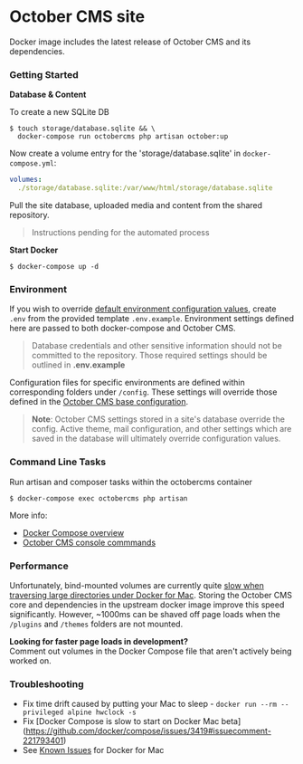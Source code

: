 # October CMS site

Docker image includes the latest release of October CMS and its dependencies.

### Getting Started


__Database & Content__


  To create a new SQLite DB

  ```shell
  $ touch storage/database.sqlite && \
    docker-compose run octobercms php artisan october:up
  ```

  Now create a volume entry for the 'storage/database.sqlite' in `docker-compose.yml`:

  ```yaml
  volumes:
    ./storage/database.sqlite:/var/www/html/storage/database.sqlite
  ```


  Pull the site database, uploaded media and content from the shared repository.

  > Instructions pending for the automated process

__Start Docker__

  ```shell
  $ docker-compose up -d
  ```  

### Environment

 If you wish to override [default environment configuration values](https://github.com/aspendigital/docker-octobercms-starter/tree/master/config/docker), create `.env` from the provided template `.env.example`. Environment settings defined here are passed to both docker-compose and October CMS.

 > Database credentials and other sensitive information should not be committed to the repository. Those required settings should be outlined in __.env.example__

 Configuration files for specific environments are defined within corresponding folders under `/config`. These settings will override those defined in the [October CMS base configuration](https://github.com/octobercms/october/tree/master/config).

> __Note__: October CMS settings stored in a site's database override the config. Active theme, mail configuration, and other settings which are saved in the database will ultimately override configuration values.


### Command Line Tasks

  Run artisan and composer tasks within the octobercms container

  ```shell
  $ docker-compose exec octobercms php artisan
  ```

More info:

 * [Docker Compose overview](https://docs.docker.com/compose/overview/)
 * [October CMS console commmands](https://octobercms.com/docs/console/commands)



### Performance

  Unfortunately, bind-mounted volumes are currently quite [slow when traversing large directories under Docker for Mac](https://github.com/docker/for-mac/issues/77). Storing the October CMS core and dependencies in the upstream docker image improve this speed significantly. However, ~1000ms can be shaved off page loads when the `/plugins` and `/themes` folders are not mounted.

 __Looking for faster page loads in development?__
 <br>
 Comment out volumes in the Docker Compose file that aren't actively being worked on.


### Troubleshooting
 * Fix time drift caused by putting your Mac to sleep - `docker run --rm --privileged alpine hwclock -s`
 * Fix [Docker Compose is slow to start on Docker Mac beta]
(https://github.com/docker/compose/issues/3419#issuecomment-221793401)
 * See [Known Issues](https://docs.docker.com/docker-for-mac/troubleshoot/#known-issues) for Docker for Mac
